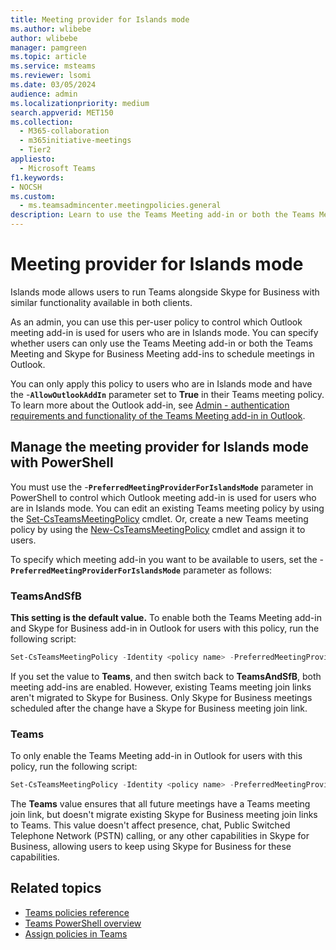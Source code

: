 ```yaml
---
title: Meeting provider for Islands mode
ms.author: wlibebe
author: wlibebe
manager: pamgreen
ms.topic: article
ms.service: msteams
ms.reviewer: lsomi
ms.date: 03/05/2024
audience: admin
ms.localizationpriority: medium
search.appverid: MET150
ms.collection: 
  - M365-collaboration
  - m365initiative-meetings
  - Tier2
appliesto: 
  - Microsoft Teams
f1.keywords:
- NOCSH
ms.custom: 
  - ms.teamsadmincenter.meetingpolicies.general
description: Learn to use the Teams Meeting add-in or both the Teams Meeting and Skype for Business Meeting add-ins to schedule meetings in Outlook.
---
```


# Meeting provider for Islands mode

Islands mode allows users to run Teams alongside Skype for Business with similar functionality available in both clients.

As an admin, you can use this per-user policy to control which Outlook meeting add-in is used for users who are in Islands mode. You can specify whether users can only use the Teams Meeting add-in or both the Teams Meeting and Skype for Business Meeting add-ins to schedule meetings in Outlook.

You can only apply this policy to users who are in Islands mode and have the -**`AllowOutlookAddIn`** parameter set to **True** in their Teams meeting policy. To learn more about the Outlook add-in, see [Admin - authentication requirements and functionality of the Teams Meeting add-in in Outlook](outlook-add-in-authentication-policy-requirements.md).

## Manage the meeting provider for Islands mode with PowerShell

You must use the -**`PreferredMeetingProviderForIslandsMode`** parameter in PowerShell to control which Outlook meeting add-in is used for users who are in Islands mode. You can edit an existing Teams meeting policy by using the [Set-CsTeamsMeetingPolicy](/powershell/module/teams/set-csteamsmeetingpolicy) cmdlet. Or, create a new Teams meeting policy by using the [New-CsTeamsMeetingPolicy](/powershell/module/teams/new-csteamsmeetingpolicy) cmdlet and assign it to users.

To specify which meeting add-in you want to be available to users, set the -**`PreferredMeetingProviderForIslandsMode`** parameter as follows:

### TeamsAndSfB

**This setting is the default value.** To enable both the Teams Meeting add-in and Skype for Business add-in in Outlook for users with this policy, run the following script:

```powershell
Set-CsTeamsMeetingPolicy -Identity <policy name> -PreferredMeetingProviderForIslandsMode TeamsAndSfB
```

If you set the value to **Teams**, and then switch back to **TeamsAndSfB**, both meeting add-ins are enabled. However, existing Teams meeting join links aren't migrated to Skype for Business. Only Skype for Business meetings scheduled after the change have a Skype for Business meeting join link.

### Teams

To only enable the Teams Meeting add-in in Outlook for users with this policy, run the following script:

```powershell
Set-CsTeamsMeetingPolicy -Identity <policy name> -PreferredMeetingProviderForIslandsMode Teams
```

The **Teams** value ensures that all future meetings have a Teams meeting join link, but doesn't migrate existing Skype for Business meeting join links to Teams. This value doesn't affect presence, chat, Public Switched Telephone Network (PSTN) calling, or any other capabilities in Skype for Business, allowing users to keep using Skype for Business for these capabilities.

## Related topics

- [Teams policies reference](settings-policies-reference.md#meetings)
- [Teams PowerShell overview](teams-powershell-overview.md)
- [Assign policies in Teams](policy-assignment-overview.md)

